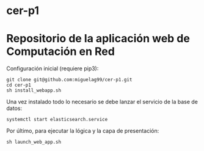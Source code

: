 # cer-p1

# Repositorio de la aplicación web de Computación en Red

Configuración inicial (requiere pip3):

    git clone git@github.com:miguelag99/cer-p1.git
    cd cer-p1
    sh install_webapp.sh

Una vez instalado todo lo necesario se debe lanzar el servicio de la base de datos:


    systemctl start elasticsearch.service 


Por último, para ejecutar la lógica y la capa de presentación:

    sh launch_web_app.sh